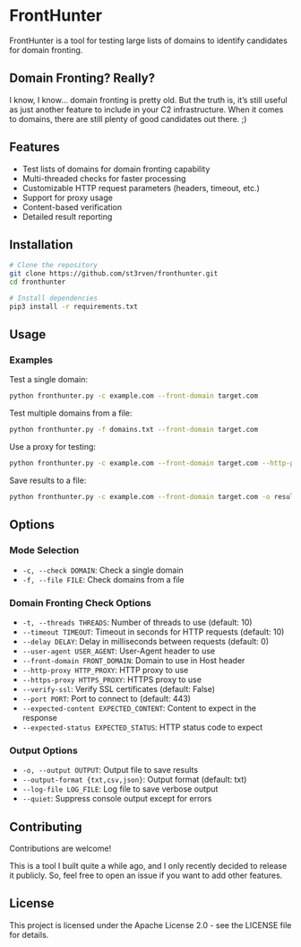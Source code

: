 # FrontHunter

FrontHunter is a tool for testing large lists of domains to identify candidates for domain fronting.

## Domain Fronting? Really?

I know, I know… domain fronting is pretty old. But the truth is, it’s still useful as just another feature to include in your C2 infrastructure. When it comes to domains, there are still plenty of good candidates out there. ;)

## Features

- Test lists of domains for domain fronting capability
- Multi-threaded checks for faster processing
- Customizable HTTP request parameters (headers, timeout, etc.)
- Support for proxy usage
- Content-based verification
- Detailed result reporting

## Installation

```bash
# Clone the repository
git clone https://github.com/st3rven/fronthunter.git
cd fronthunter

# Install dependencies
pip3 install -r requirements.txt
```

## Usage

### Examples

Test a single domain:
```bash
python fronthunter.py -c example.com --front-domain target.com
```

Test multiple domains from a file:
```bash
python fronthunter.py -f domains.txt --front-domain target.com
```

Use a proxy for testing:
```bash
python fronthunter.py -c example.com --front-domain target.com --http-proxy http://proxy.example.com:8080
```

Save results to a file:
```bash
python fronthunter.py -c example.com --front-domain target.com -o results.json --output-format json
```

## Options

### Mode Selection
- `-c, --check DOMAIN`: Check a single domain
- `-f, --file FILE`: Check domains from a file

### Domain Fronting Check Options
- `-t, --threads THREADS`: Number of threads to use (default: 10)
- `--timeout TIMEOUT`: Timeout in seconds for HTTP requests (default: 10)
- `--delay DELAY`: Delay in milliseconds between requests (default: 0)
- `--user-agent USER_AGENT`: User-Agent header to use
- `--front-domain FRONT_DOMAIN`: Domain to use in Host header
- `--http-proxy HTTP_PROXY`: HTTP proxy to use
- `--https-proxy HTTPS_PROXY`: HTTPS proxy to use
- `--verify-ssl`: Verify SSL certificates (default: False)
- `--port PORT`: Port to connect to (default: 443)
- `--expected-content EXPECTED_CONTENT`: Content to expect in the response
- `--expected-status EXPECTED_STATUS`: HTTP status code to expect

### Output Options
- `-o, --output OUTPUT`: Output file to save results
- `--output-format {txt,csv,json}`: Output format (default: txt)
- `--log-file LOG_FILE`: Log file to save verbose output
- `--quiet`: Suppress console output except for errors

## Contributing

Contributions are welcome! 

This is a tool I built quite a while ago, and I only recently decided to release it publicly. So, feel free to open an issue if you want to add other features.

## License

This project is licensed under the Apache License 2.0 - see the LICENSE file for details. 
